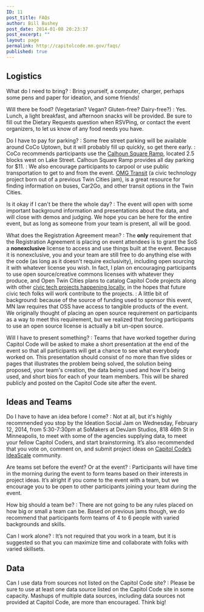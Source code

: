 ```yaml
---
ID: 11
post_title: FAQs
author: Bill Bushey
post_date: 2014-01-08 20:23:37
post_excerpt: ""
layout: page
permalink: http://capitolcode.mn.gov/faqs/
published: true
---
```

## Logistics

What do I need to bring?
:   Bring yourself, a computer, charger, perhaps some pens and paper for ideation, and some friends!

Will there be food? (Vegetarian? Vegan? Gluten-free? Dairy-free?)
:   Yes. Lunch, a light breakfast, and afternoon snacks will be provided. Be sure to fill out the Dietary Requests question when RSVPing, or contact the event organizers, to let us know of any food needs you have.

Do I have to pay for parking?
:   Some free street parking will be available around CoCo Uptown, but it will probably fill up quickly, so get there early.
:   CoCo recommends participants use the [Calhoun Square Ramp][1], located 2.5 blocks west on Lake Street. Calhoun Square Ramp provides all day parking for $11.
:   We also encourage participants to carpool or use public transportation to get to and from the event. [OMG Transit][2] (a civic technology project born out of a previous Twin Cities jam), is a great resource for finding information on buses, Car2Go, and other transit options in the Twin Cities.

Is it okay if I can't be there the whole day?
:   The event will open with some important background information and presentations about the data, and will close with demos and judging. We hope you can be here for the entire event, but as long as someone from your team is present, all will be good.

What does the Registration Agreement mean?
:   The **only** requirement that the Registration Agreement is placing on event attendees is to grant the SoS a **nonexclusive** license to access and use things built at the event. Because it is nonexclusive, you and your team are still free to do anything else with the code (as long as it doesn't require exclusivity), including open sourcing it with whatever license you wish. In fact, I plan on encouraging participants to use open source/creative commons licenses with whatever they produce, and Open Twin Cities plans to catalog Capitol Code projects along with other [civic tech projects happening locally][3], in the hopes that future civic tech folks will work contribute to the projects.
:   A little bit of background: because of the source of funding used to sponsor this event, MN law requires that OSS have access to tangible products of the event. We originally thought of placing an open source requirement on participants as a way to meet this requirement, but we realized that forcing participants to use an open source license is actually a bit un-open source.

Will I have to present something?
:   Teams that have worked together during Capitol Code will be asked to make a short presentation at the end of the event so that all participants will get a chance to see what everybody worked on. This presentation should consist of no more than five slides or pages that illustrates the problem being solved, the solution being proposed, your team's creation, the data being used and how it's being used, and short bios for each of your team members. This will be shared publicly and posted on the Capitol Code site after the event.

## Ideas and Teams

Do I have to have an idea before I come?
:   Not at all, but it's highly recommended you stop by the Ideation Social Jam on Wednesday, February 12, 2014, from 5:30-7:30pm at SoMakers at DevJam Studios, 818 46th St in Minneapolis, to meet with some of the agencies supplying data, to meet your fellow Capitol Coders, and start brainstorming. It’s also recommended that you vote on, comment on, and submit project ideas on [Capitol Code’s IdeaScale][4] community.

Are teams set before the event? Or at the event?
:   Participants will have time in the morning during the event to form teams based on their interests in project ideas. It’s alright if you come to the event with a team, but we encourage you to be open to other participants joining your team during the event.

How big should a team be?
:   There are not going to be any rules placed on how big or small a team can be. Based on previous jams though, we do recommend that participants form teams of 4 to 6 people with varied backgrounds and skills.

Can I work alone?
:   It’s not required that you work in a team, but it is suggested so that you can maximize time and collaborate with folks with varied skillsets.

## Data

Can I use data from sources not listed on the Capitol Code site?
:   Please be sure to use at least one data source listed on the Capitol Code site in some capacity. Mashups of multiple data sources, including data sources not provided at Capitol Code, are more than encouraged. Think big!

 [1]: http://www.calhounsquare.com/parking/
 [2]: http://omgtransit.com/
 [3]: http://opentwincities.org/projects/
 [4]: http://capitolcode.ideascale.com/